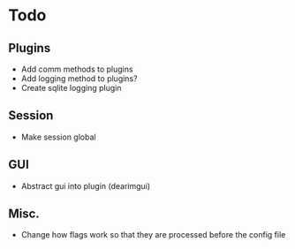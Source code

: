 # Todo
## Plugins
- Add comm methods to plugins
- Add logging method to plugins?
- Create sqlite logging plugin
## Session
- Make session global
## GUI
- Abstract gui into plugin (dearimgui)
## Misc.
- Change how flags work so that they are processed before the config file
